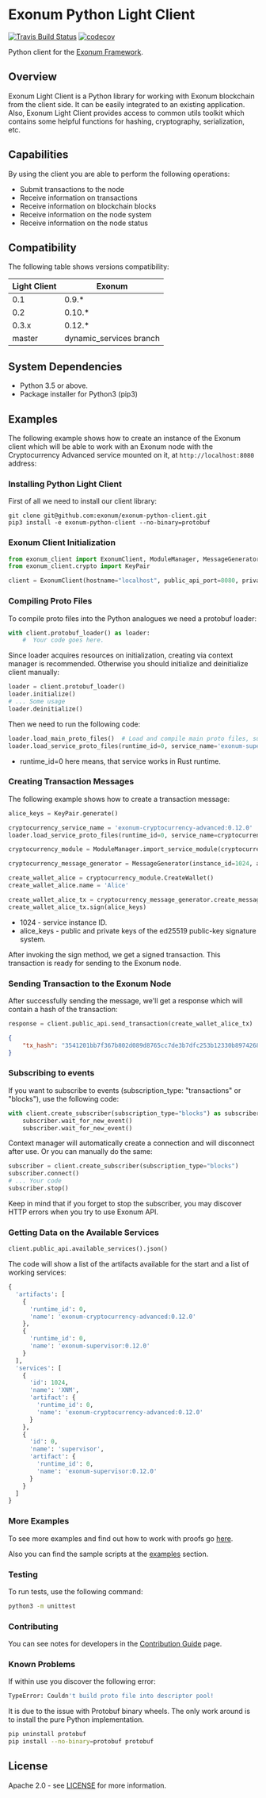 # Exonum Python Light Client

[![Travis Build Status](https://travis-ci.com/exonum/exonum-python-client.svg?branch=master)](https://travis-ci.com/exonum/exonum-python-client)
[![codecov](https://codecov.io/gh/exonum/exonum-python-client/branch/master/graph/badge.svg)](https://codecov.io/gh/exonum/exonum-python-client)

Python client for the [Exonum Framework][exonum].

## Overview

Exonum Light Client is a Python library for working with Exonum blockchain
from the client side. It can be easily integrated to an existing
application. Also, Exonum Light Client provides access to common utils
toolkit which contains some helpful functions for hashing, cryptography,
serialization, etc.

## Capabilities

By using the client you are able to perform the following operations:

- Submit transactions to the node
- Receive information on transactions
- Receive information on blockchain blocks
- Receive information on the node system
- Receive information on the node status

## Compatibility

The following table shows versions compatibility:  

| Light Client | Exonum                  |
|--------------|-------------------------|
| 0.1          | 0.9.*                   |
| 0.2          | 0.10.*                  |
| 0.3.x        | 0.12.*                  |
| master       | dynamic_services branch |

## System Dependencies

- Python 3.5 or above.
- Package installer for Python3 (pip3)

## Examples

The following example shows how to create an instance of the Exonum client
which will be able to work with an Exonum node with the
Cryptocurrency Advanced service mounted on it, at `http://localhost:8080`
address:

### Installing Python Light Client

First of all we need to install our client library:

```shell
git clone git@github.com:exonum/exonum-python-client.git
pip3 install -e exonum-python-client --no-binary=protobuf
```

### Exonum Client Initialization

```python
from exonum_client import ExonumClient, ModuleManager, MessageGenerator
from exonum_client.crypto import KeyPair

client = ExonumClient(hostname="localhost", public_api_port=8080, private_api_port=8081, ssl=False)
```

### Compiling Proto Files

To compile proto files into the Python analogues we need a protobuf loader:

```python
with client.protobuf_loader() as loader:
    #  Your code goes here.
```

Since loader acquires resources on initialization, creating via context manager is recommended.
Otherwise you should initialize and deinitialize client manually:

```python
loader = client.protobuf_loader()
loader.initialize()
# ... Some usage
loader.deinitialize()
```

Then we need to run the following code:

```python
loader.load_main_proto_files()  # Load and compile main proto files, such as `runtime.proto`, `consensus.proto`, etc.
loader.load_service_proto_files(runtime_id=0, service_name='exonum-supervisor:0.12.0')  # Same for specific service.
```

- runtime_id=0 here means, that service works in Rust runtime.

### Creating Transaction Messages

The following example shows how to create a transaction message:

```python
alice_keys = KeyPair.generate()

cryptocurrency_service_name = 'exonum-cryptocurrency-advanced:0.12.0'
loader.load_service_proto_files(runtime_id=0, service_name=cryptocurrency_service_name)

cryptocurrency_module = ModuleManager.import_service_module(cryptocurrency_service_name, 'service')

cryptocurrency_message_generator = MessageGenerator(instance_id=1024, artifact_name=cryptocurrency_service_name)

create_wallet_alice = cryptocurrency_module.CreateWallet()
create_wallet_alice.name = 'Alice'

create_wallet_alice_tx = cryptocurrency_message_generator.create_message(create_wallet_alice)
create_wallet_alice_tx.sign(alice_keys)
```

- 1024 - service instance ID.
- alice_keys - public and private keys of the ed25519 public-key signature
system.

After invoking the sign method, we get a signed transaction.
This transaction is ready for sending to the Exonum node.

### Sending Transaction to the Exonum Node

After successfully sending the message, we'll get a response which will
contain a hash of the transaction:

```python
response = client.public_api.send_transaction(create_wallet_alice_tx)
```

```json
{
    "tx_hash": "3541201bb7f367b802d089d8765cc7de3b7dfc253b12330b8974268572c54c01"
}
```

### Subscribing to events

If you want to subscribe to events (subscription_type: "transactions" or "blocks"), use the following code:

```python
with client.create_subscriber(subscription_type="blocks") as subscriber:
    subscriber.wait_for_new_event()
    subscriber.wait_for_new_event()
```

Context manager will automatically create a connection and will disconnect after use.
Or you can manually do the same:

```python
subscriber = client.create_subscriber(subscription_type="blocks")
subscriber.connect()
# ... Your code
subscriber.stop()
```

Keep in mind that if you forget to stop the subscriber, you may discover HTTP
errors when you try to use Exonum API.

### Getting Data on the Available Services

```python
client.public_api.available_services().json()
```

The code will show a list of the artifacts available for the start and a list of
working services:

```python
{
  'artifacts': [
    {
      'runtime_id': 0,
      'name': 'exonum-cryptocurrency-advanced:0.12.0'
    },
    {
      'runtime_id': 0,
      'name': 'exonum-supervisor:0.12.0'
    }
  ],
  'services': [
    {
      'id': 1024,
      'name': 'XNM',
      'artifact': {
        'runtime_id': 0,
        'name': 'exonum-cryptocurrency-advanced:0.12.0'
      }
    },
    {
      'id': 0,
      'name': 'supervisor',
      'artifact': {
        'runtime_id': 0,
        'name': 'exonum-supervisor:0.12.0'
      }
    }
  ]
}
```

### More Examples

To see more examples and find out how to work with proofs go [here][proof].

Also you can find the sample scripts at the [examples](examples) section.

### Testing

To run tests, use the following command:

```sh
python3 -m unittest
```

### Contributing

You can see notes for developers in the [Contribution Guide](CONTRIBUTING.md)
page.

### Known Problems

If within use you discover the following error:

```sh
TypeError: Couldn't build proto file into descriptor pool!
```

It is due to the issue with Protobuf binary wheels. The only work around is to
install the pure Python implementation.

```sh
pip uninstall protobuf
pip install --no-binary=protobuf protobuf
```

## License

Apache 2.0 - see [LICENSE](LICENSE) for more information.

[exonum]: https://github.com/exonum/exonum
[protoc]: https://developers.google.com/protocol-buffers/docs/reference/python-generated
[proof]: PROOF.md
